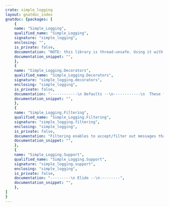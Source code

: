 ```yaml
---
crate: simple_logging
layout: gnatdoc_index
gnatdoc: {packages: [
    {
    name: "Simple_Logging",
    qualified_name: "Simple_Logging",
    signature: "simple_logging",
    enclosing: "",
    is_private: false,
    documentation: "NOTE: this library is thread-unsafe. Using it with multithreaded\napplications will likely result in mangled output.",
    documentation_snippet: "",
    },
    {
    name: "Simple_Logging.Decorators",
    qualified_name: "Simple_Logging.Decorators",
    signature: "simple_logging.decorators",
    enclosing: "simple_logging",
    is_private: false,
    documentation: "------------\n Defaults --\n------------\n  These functions are used by default for log decoration.\n  They take the log message and modify it somehow.",
    documentation_snippet: "",
    },
    {
    name: "Simple_Logging.Filtering",
    qualified_name: "Simple_Logging.Filtering",
    signature: "simple_logging.filtering",
    enclosing: "simple_logging",
    is_private: false,
    documentation: "Filtering enables to accept/filter out messages that will get displayed.\nBy default, no filtering occurs.\nSee below how to configure the default filter.",
    documentation_snippet: "",
    },
    {
    name: "Simple_Logging.Support",
    qualified_name: "Simple_Logging.Support",
    signature: "simple_logging.support",
    enclosing: "simple_logging",
    is_private: false,
    documentation: "---------\n Elide --\n---------",
    documentation_snippet: "",
    },
]
}
---
```

